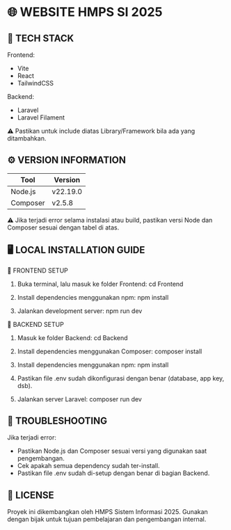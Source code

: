 🌐 WEBSITE HMPS SI 2025
========================

🧩 TECH STACK
--------------
Frontend:
- Vite
- React
- TailwindCSS

Backend:
- Laravel
- Laravel Filament

⚠️ Pastikan untuk include diatas Library/Framework bila ada yang ditambahkan.


⚙️ VERSION INFORMATION
----------------------
Tool        | Version
------------|----------
Node.js     | v22.19.0
Composer    | v2.5.8

⚠️ Jika terjadi error selama instalasi atau build, pastikan versi Node dan Composer sesuai dengan tabel di atas.


🖥️ LOCAL INSTALLATION GUIDE
----------------------------

🔹 FRONTEND SETUP
1. Buka terminal, lalu masuk ke folder Frontend:
   cd Frontend

2. Install dependencies menggunakan npm:
   npm install

3. Jalankan development server:
   npm run dev


🔹 BACKEND SETUP
1. Masuk ke folder Backend:
   cd Backend

2. Install dependencies menggunakan Composer:
   composer install

3. Install dependencies menggunakan npm:
   npm install

4. Pastikan file .env sudah dikonfigurasi dengan benar (database, app key, dsb).

5. Jalankan server Laravel:
   composer run dev


🧰 TROUBLESHOOTING
------------------
Jika terjadi error:
- Pastikan Node.js dan Composer sesuai versi yang digunakan saat pengembangan.
- Cek apakah semua dependency sudah ter-install.
- Pastikan file .env sudah di-setup dengan benar di bagian Backend.


📜 LICENSE
-----------
Proyek ini dikembangkan oleh HMPS Sistem Informasi 2025.
Gunakan dengan bijak untuk tujuan pembelajaran dan pengembangan internal.
